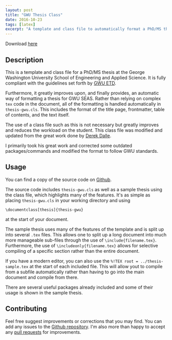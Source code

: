 ```yaml
---
layout: post
title: "GWU Thesis Class"
date: 2016-10-23
tags: [latex]
excerpt: "A template and class file to automatically format a PhD/MS thesis for GWU"
---
```


Download [here](https://github.com/skulumani/thesis-gwu)

## Description

This is a template and class file for a PhD/MS thesis at the George Washington University School of Engineering and Applied Science.
It is fully compliant with the guidelines set forth by [GWU ETD](http://library.gwu.edu/etd/formatting-content).

Furthermore, it greatly improves upon, and finally provides, an automatic way of formatting a thesis for GWU SEAS.
Rather than relying on complex `tex` code in the document, all of the formatting is handled automatically in `thesis-gwu.cls`.
This includes the format of the title page, frontmatter, table of contents, and the text itself. 

The use of a class file such as this is not necessary but greatly improves and reduces the workload on the student. 
This class file was modified and updated from the great work done by [Derek Dalle](http://www-personal.umich.edu/~dalle/codes/thesis-umich/).

I primarily took his great work and corrected some outdated packages/commands and modified the format to follow GWU standards.

## Usage

You can find a copy of the source code on [Github](https://github.com/skulumani/thesis-gwu). 

The source code includes `thesis-gwu.cls` as well as a sample thesis using the class file, which highlights many of the features. 
It's as simple as placing `thesis-gwu.cls` in your working directory and using

`\documentclass[thesis]{thesis-gwu}` 

at the start of your document.

The sample thesis uses many of the features of the template and is split up into several `.tex` files.
This allows one to split up a long document into much more manageable sub-files through the use of `\include{filename.tex}`.
Furthermore, the use of `\includeonly{filename.tex}` allows for selective compiling of a specific section rather than the entire document. 

If you have a modern editor, you can also use the `%!TEX root = ../thesis-sample.tex` at the start of each included file.
This will allow yout to compile from a subfile automatically rather than having to go into the main document and compile from there. 

There are several useful packages already included and some of their usage is shown in the sample thesis. 

## Contributing

Feel free suggest improvements or corrections that you may find. 
You can add any issues to the [Github repository](https://github.com/skulumani/thesis-gwu/issues).
I'm also more than happy to accept any [pull requests](https://help.github.com/articles/about-pull-requests/) for improvements.

